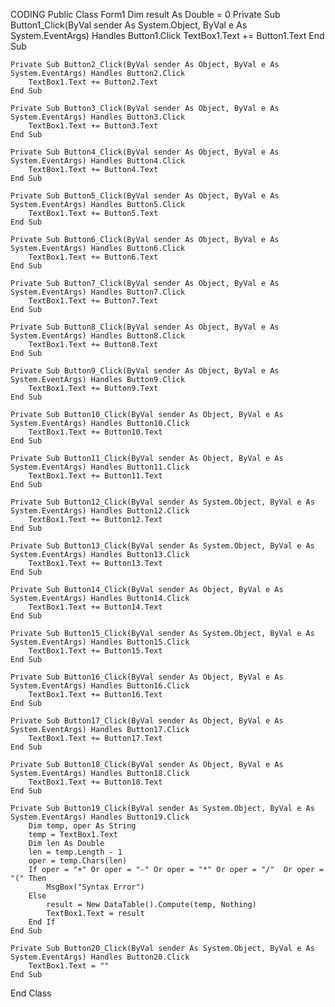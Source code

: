 CODING
Public Class Form1
    Dim result As Double = 0
    Private Sub Button1_Click(ByVal sender As System.Object, ByVal e As System.EventArgs) Handles Button1.Click
        TextBox1.Text += Button1.Text
    End Sub

    Private Sub Button2_Click(ByVal sender As Object, ByVal e As System.EventArgs) Handles Button2.Click
        TextBox1.Text += Button2.Text
    End Sub

    Private Sub Button3_Click(ByVal sender As Object, ByVal e As System.EventArgs) Handles Button3.Click
        TextBox1.Text += Button3.Text
    End Sub

    Private Sub Button4_Click(ByVal sender As Object, ByVal e As System.EventArgs) Handles Button4.Click
        TextBox1.Text += Button4.Text
    End Sub

    Private Sub Button5_Click(ByVal sender As Object, ByVal e As System.EventArgs) Handles Button5.Click
        TextBox1.Text += Button5.Text
    End Sub

    Private Sub Button6_Click(ByVal sender As Object, ByVal e As System.EventArgs) Handles Button6.Click
        TextBox1.Text += Button6.Text
    End Sub

    Private Sub Button7_Click(ByVal sender As Object, ByVal e As System.EventArgs) Handles Button7.Click
        TextBox1.Text += Button7.Text
    End Sub

    Private Sub Button8_Click(ByVal sender As Object, ByVal e As System.EventArgs) Handles Button8.Click
        TextBox1.Text += Button8.Text
    End Sub

    Private Sub Button9_Click(ByVal sender As Object, ByVal e As System.EventArgs) Handles Button9.Click
        TextBox1.Text += Button9.Text
    End Sub

    Private Sub Button10_Click(ByVal sender As Object, ByVal e As System.EventArgs) Handles Button10.Click
        TextBox1.Text += Button10.Text
    End Sub

    Private Sub Button11_Click(ByVal sender As Object, ByVal e As System.EventArgs) Handles Button11.Click
        TextBox1.Text += Button11.Text
    End Sub

    Private Sub Button12_Click(ByVal sender As System.Object, ByVal e As System.EventArgs) Handles Button12.Click
        TextBox1.Text += Button12.Text
    End Sub

    Private Sub Button13_Click(ByVal sender As System.Object, ByVal e As System.EventArgs) Handles Button13.Click
        TextBox1.Text += Button13.Text
    End Sub

    Private Sub Button14_Click(ByVal sender As Object, ByVal e As System.EventArgs) Handles Button14.Click
        TextBox1.Text += Button14.Text
    End Sub

    Private Sub Button15_Click(ByVal sender As System.Object, ByVal e As System.EventArgs) Handles Button15.Click
        TextBox1.Text += Button15.Text
    End Sub

    Private Sub Button16_Click(ByVal sender As Object, ByVal e As System.EventArgs) Handles Button16.Click
        TextBox1.Text += Button16.Text
    End Sub

    Private Sub Button17_Click(ByVal sender As Object, ByVal e As System.EventArgs) Handles Button17.Click
        TextBox1.Text += Button17.Text
    End Sub

    Private Sub Button18_Click(ByVal sender As Object, ByVal e As System.EventArgs) Handles Button18.Click
        TextBox1.Text += Button18.Text
    End Sub

    Private Sub Button19_Click(ByVal sender As System.Object, ByVal e As System.EventArgs) Handles Button19.Click
        Dim temp, oper As String
        temp = TextBox1.Text
        Dim len As Double
        len = temp.Length - 1
        oper = temp.Chars(len)
        If oper = "+" Or oper = "-" Or oper = "*" Or oper = "/"  Or oper = "(" Then
            MsgBox("Syntax Error")
        Else
            result = New DataTable().Compute(temp, Nothing)
            TextBox1.Text = result
        End If
    End Sub

    Private Sub Button20_Click(ByVal sender As System.Object, ByVal e As System.EventArgs) Handles Button20.Click
        TextBox1.Text = ""
    End Sub

End Class
